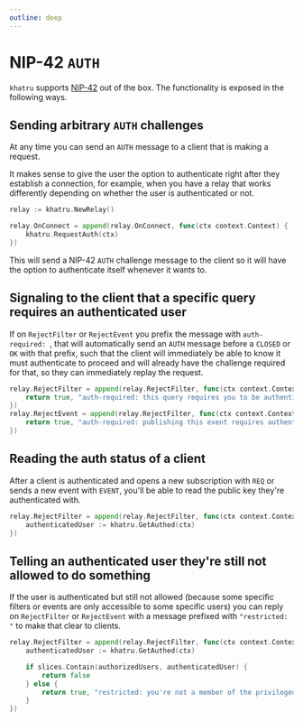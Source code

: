 ```yaml
---
outline: deep
---
```


# NIP-42 `AUTH`

`khatru` supports [NIP-42](https://nips.nostr.com/42) out of the box. The functionality is exposed in the following ways.

## Sending arbitrary `AUTH` challenges

At any time you can send an `AUTH` message to a client that is making a request.

It makes sense to give the user the option to authenticate right after they establish a connection, for example, when you have a relay that works differently depending on whether the user is authenticated or not.

```go
relay := khatru.NewRelay()

relay.OnConnect = append(relay.OnConnect, func(ctx context.Context) {
	khatru.RequestAuth(ctx)
})
```

This will send a NIP-42 `AUTH` challenge message to the client so it will have the option to authenticate itself whenever it wants to.

## Signaling to the client that a specific query requires an authenticated user

If on `RejectFilter` or `RejectEvent` you prefix the message with `auth-required: `, that will automatically send an `AUTH` message before a `CLOSED` or `OK` with that prefix, such that the client will immediately be able to know it must authenticate to proceed and will already have the challenge required for that, so they can immediately replay the request.

```go
relay.RejectFilter = append(relay.RejectFilter, func(ctx context.Context, filter nostr.Filter) (bool, string) {
	return true, "auth-required: this query requires you to be authenticated"
})
relay.RejectEvent = append(relay.RejectFilter, func(ctx context.Context, event *nostr.Event) (bool, string) {
	return true, "auth-required: publishing this event requires authentication"
})
```

## Reading the auth status of a client

After a client is authenticated and opens a new subscription with `REQ` or sends a new event with `EVENT`, you'll be able to read the public key they're authenticated with.

```go
relay.RejectFilter = append(relay.RejectFilter, func(ctx context.Context, filter nostr.Filter) (bool, string) {
	authenticatedUser := khatru.GetAuthed(ctx)
})
```

## Telling an authenticated user they're still not allowed to do something

If the user is authenticated but still not allowed (because some specific filters or events are only accessible to some specific users) you can reply on `RejectFilter` or `RejectEvent` with a message prefixed with `"restricted: "` to make that clear to clients.

```go
relay.RejectFilter = append(relay.RejectFilter, func(ctx context.Context, filter nostr.Filter) (bool, string) {
	authenticatedUser := khatru.GetAuthed(ctx)

	if slices.Contain(authorizedUsers, authenticatedUser) {
		return false
	} else {
		return true, "restricted: you're not a member of the privileged group that can read that stuff"
	}
})
```
